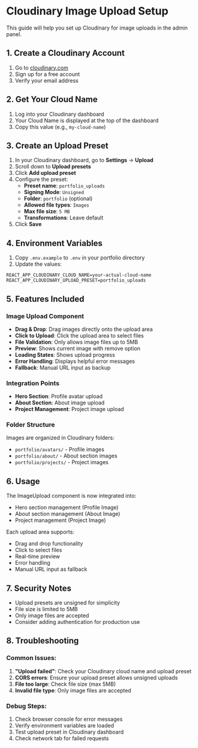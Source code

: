 # Cloudinary Image Upload Setup

This guide will help you set up Cloudinary for image uploads in the admin panel.

## 1. Create a Cloudinary Account

1. Go to [cloudinary.com](https://cloudinary.com)
2. Sign up for a free account
3. Verify your email address

## 2. Get Your Cloud Name

1. Log into your Cloudinary dashboard
2. Your Cloud Name is displayed at the top of the dashboard
3. Copy this value (e.g., `my-cloud-name`)

## 3. Create an Upload Preset

1. In your Cloudinary dashboard, go to **Settings** → **Upload**
2. Scroll down to **Upload presets**
3. Click **Add upload preset**
4. Configure the preset:
   - **Preset name**: `portfolio_uploads`
   - **Signing Mode**: `Unsigned`
   - **Folder**: `portfolio` (optional)
   - **Allowed file types**: `Images`
   - **Max file size**: `5 MB`
   - **Transformations**: Leave default
5. Click **Save**

## 4. Environment Variables

1. Copy `.env.example` to `.env` in your portfolio directory
2. Update the values:

```env
REACT_APP_CLOUDINARY_CLOUD_NAME=your-actual-cloud-name
REACT_APP_CLOUDINARY_UPLOAD_PRESET=portfolio_uploads
```

## 5. Features Included

### Image Upload Component
- **Drag & Drop**: Drag images directly onto the upload area
- **Click to Upload**: Click the upload area to select files
- **File Validation**: Only allows image files up to 5MB
- **Preview**: Shows current image with remove option
- **Loading States**: Shows upload progress
- **Error Handling**: Displays helpful error messages
- **Fallback**: Manual URL input as backup

### Integration Points
- **Hero Section**: Profile avatar upload
- **About Section**: About image upload  
- **Project Management**: Project image upload

### Folder Structure
Images are organized in Cloudinary folders:
- `portfolio/avatars/` - Profile images
- `portfolio/about/` - About section images
- `portfolio/projects/` - Project images

## 6. Usage

The ImageUpload component is now integrated into:
- Hero section management (Profile Image)
- About section management (About Image)
- Project management (Project Image)

Each upload area supports:
- Drag and drop functionality
- Click to select files
- Real-time preview
- Error handling
- Manual URL input as fallback

## 7. Security Notes

- Upload presets are unsigned for simplicity
- File size is limited to 5MB
- Only image files are accepted
- Consider adding authentication for production use

## 8. Troubleshooting

### Common Issues:
1. **"Upload failed"**: Check your Cloudinary cloud name and upload preset
2. **CORS errors**: Ensure your upload preset allows unsigned uploads
3. **File too large**: Check file size (max 5MB)
4. **Invalid file type**: Only image files are accepted

### Debug Steps:
1. Check browser console for error messages
2. Verify environment variables are loaded
3. Test upload preset in Cloudinary dashboard
4. Check network tab for failed requests





